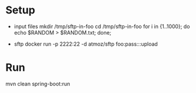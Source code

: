
# Setup

- input files
mkdir /tmp/sftp-in-foo
cd /tmp/sftp-in-foo
for i in {1..1000}; do echo $RANDOM > $RANDOM.txt; done;

- sftp
docker run -p 2222:22 -d atmoz/sftp foo:pass:::upload

# Run
mvn clean spring-boot:run
